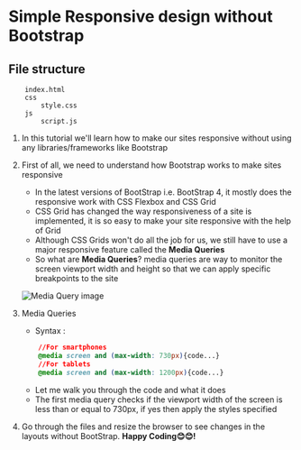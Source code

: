 # Simple Responsive design without Bootstrap

## File structure

```
    index.html
    css
        style.css
    js
        script.js
```

1. In this tutorial we'll learn how to make our sites responsive without using any libraries/frameworks like Bootstrap
1. First of all, we need to understand how Bootstrap works to make sites responsive

    - In the latest versions of BootStrap i.e. BootStrap 4, it mostly does the responsive work with CSS Flexbox and CSS Grid
    - CSS Grid has changed the way responsiveness of a site is implemented, it is so easy to make your site responsive with the help of Grid
    - Although CSS Grids won't do all the job for us, we still have to use a major responsive feature called the **Media Queries**
    - So what are **Media Queries**? media queries are way to monitor the screen viewport width and height so that we can apply specific breakpoints to the site

    ![Media Query image](https://www.seobility.net/en/wiki/images/6/6f/Media-Queries.png)

1. Media Queries

    - Syntax :

    ```css
        //For smartphones
        @media screen and (max-width: 730px){code...}
        //For tablets
        @media screen and (max-width: 1200px){code...}
    ```

    - Let me walk you through the code and what it does
    - The first media query checks if the viewport width of the screen is less than or equal to 730px, if yes then apply the styles specified

1. Go through the files and resize the browser to see changes in the layouts without BootStrap. **Happy Coding😊😊!**
